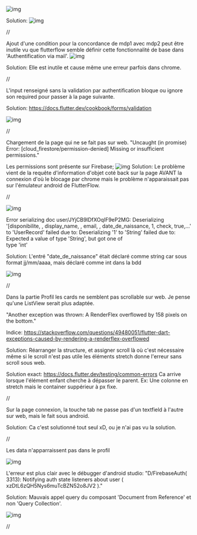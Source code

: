 ![img](https://i.imgur.com/NySdimn.png)

Solution: 
![img](https://i.imgur.com/iVrbLgS.png)

//

Ajout d'une condition pour la concordance de mdp1 avec mdp2 peut être inutile vu que flutterflow semble définir cette fonctionnalité de base dans 'Authentification via mail'.
![img](https://i.imgur.com/jANIeMW.png)

Solution: Elle est inutile et cause même une erreur parfois dans chrome.

//

L'input renseigné sans la validation par authentification bloque ou ignore son required pour passer à la page suivante.

Solution: 
https://docs.flutter.dev/cookbook/forms/validation

![img](https://i.imgur.com/hChknCJ.png)

//

Chargement de la page qui ne se fait pas sur web.
"Uncaught (in promise) Error: [cloud_firestore/permission-denied] Missing or insufficient permissions."

Les permissions sont présente sur Firebase; 
![img](https://i.imgur.com/9FimkuQ.png)
Solution: Le problème vient de la requête d'information d'objet coté back sur la page AVANT la connexion d'où le blocage par chrome mais le problème n'apparaissait pas sur l'émulateur android de FlutterFlow.

//

![img](https://i.imgur.com/epQLWAf.png)

Error serializing doc user/JYjCB9lDfXOqIF9eP2MG:
Deserializing '[disponibilite, , display_name, , email, , date_de_naissance, 1, check, true,...' to 'UserRecord' failed due to: Deserializing '1' to 'String' failed due to: Expected a value of type 'String', but got one of   
type 'int'

Solution: L'entré "date_de_naissance" était déclaré comme string car sous format jj/mm/aaaa, mais déclaré comme int dans la bdd

![img](https://i.imgur.com/tH5IR5v.png)

//

Dans la partie Profil les cards ne semblent pas scrollable sur web.
Je pense qu'une ListView serait plus adaptée.

"Another exception was thrown: A RenderFlex overflowed by 158 pixels on the bottom."

Indice: https://stackoverflow.com/questions/49480051/flutter-dart-exceptions-caused-by-rendering-a-renderflex-overflowed

Solution: Réarranger la structure, et assigner scroll là où c'est nécessaire même si le scroll n'est pas utile les éléments stretch donne l'erreur sans scroll sous web.

Solution exact: https://docs.flutter.dev/testing/common-errors
Ca arrive lorsque l'élément enfant cherche à dépasser le parent.
Ex: Une colonne en stretch mais le container suppérieur à px fixe.

//

Sur la page connexion, la touche tab ne passe pas d'un textfield à l'autre sur web, mais le fait sous android.

Solution: Ca c'est solutionné tout seul xD, ou je n'ai pas vu la solution.

//

Les data n'apparraissent pas dans le profil

![img](https://i.imgur.com/TKlST5Q.png)

L'erreur est plus clair avec le débugger d'android studio: "D/FirebaseAuth( 3313): Notifying auth state listeners about user ( xzDtL6zQH5Nys6muTcBZN52o8JV2 )."

Solution: Mauvais appel query du composant 'Document from Reference' et non 'Query Collection'.

![img](https://i.imgur.com/KfT5y4j.png)

//











